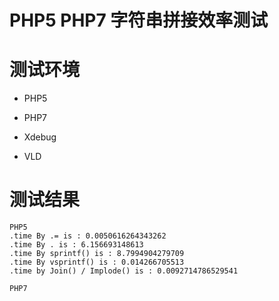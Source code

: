 # PHP5 PHP7 字符串拼接效率测试

# 测试环境

- PHP5

- PHP7 

- Xdebug

- VLD

# 测试结果

```
PHP5
.time By .= is : 0.0050616264343262
.time By . is : 6.156693148613
.time By sprintf() is : 8.7994904279709
.time By vsprintf() is : 0.014266705513
.time by Join() / Implode() is : 0.0092714786529541

```

```
PHP7


```